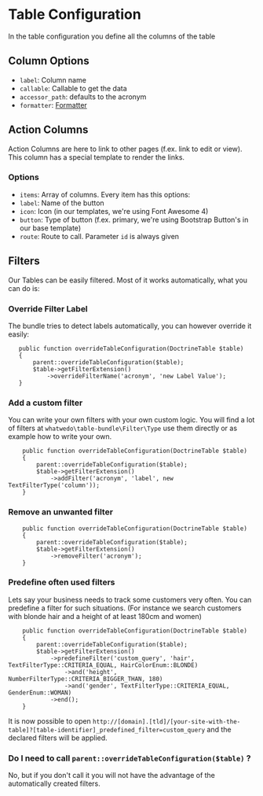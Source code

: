 # Table Configuration

In the table configuration you define all the columns of the table

## Column Options

- `label`: Column name
- `callable`: Callable to get the data
- `accessor_path`: defaults to the acronym
- `formatter`: [Formatter](formatter.md)

## Action Columns

Action Columns are here to link to other pages (f.ex. link to edit or view).
This column has a special template to render the links.

### Options

- `items`: Array of columns. Every item has this options:
 - `label`: Name of the button
 - `icon`: Icon (in our templates, we're using Font Awesome 4)
 - `button`: Type of button (f.ex. primary, we're using Bootstrap Button's in our base template)
 - `route`: Route to call. Parameter `id` is always given

## Filters
Our Tables can be easily filtered. Most of it works automatically, what you can do is:

### Override Filter Label
The bundle tries to detect labels automatically, you can however override it easily:
 ```
    public function overrideTableConfiguration(DoctrineTable $table)
    {
        parent::overrideTableConfiguration($table);
        $table->getFilterExtension()
            ->overrideFilterName('acronym', 'new Label Value');
    } 
```

### Add a custom filter
You can write your own filters with your own custom logic. You will find a lot of filters at `whatwedo\table-bundle\Filter\Type` use them directly or as example how to write your own.
```
    public function overrideTableConfiguration(DoctrineTable $table)
    {
        parent::overrideTableConfiguration($table);
        $table->getFilterExtension()
            ->addFilter('acronym', 'label', new TextFilterType('column'));
    }
```

### Remove an unwanted filter

```
    public function overrideTableConfiguration(DoctrineTable $table)
    {
        parent::overrideTableConfiguration($table);
        $table->getFilterExtension()
            ->removeFilter('acronym');
    }
```

### Predefine often used filters
Lets say your business needs to track some customers very often. You can predefine a filter for such situations.
(For instance we search customers with blonde hair and a height of at least 180cm and women) 
```
    public function overrideTableConfiguration(DoctrineTable $table)
    {
        parent::overrideTableConfiguration($table);
        $table->getFilterExtension()
            ->predefineFilter('custom_query', 'hair', TextFilterType::CRITERIA_EQUAL, HairColorEnum::BLONDE)
                ->and('height', NumberFilterType::CRITERIA_BIGGER_THAN, 180)
                ->and('gender', TextFilterType::CRITERIA_EQUAL, GenderEnum::WOMAN)
            ->end();
    }
```
It is now possible to open `http://[domain].[tld]/[your-site-with-the-table]?[table-identifier]_predefined_filter=custom_query` and the declared filters will be applied. 

### Do I need to call `parent::overrideTableConfiguration($table)` ?
No, but if you don't call it you will not have the advantage of the automatically created filters. 

